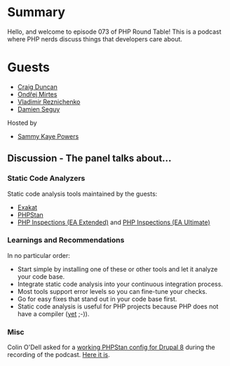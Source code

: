# Summary

Hello, and welcome to episode 073 of PHP Round Table! This is a podcast where PHP nerds discuss things that developers care about.

# Guests
* [Craig Duncan](https://twitter.com/duncan3dc)
* [Ondřej Mirtes](https://twitter.com/OndrejMirtes)
* [Vladimir Reznichenko](https://twitter.com/kalessil)
* [Damien Seguy](https://twitter.com/faguo)

Hosted by
* [Sammy Kaye Powers](https://twitter.com/SammyK)

## Discussion - The panel talks about...

### Static Code Analyzers

Static code analysis tools maintained by the guests:

* [Exakat](https://www.exakat.io/)
* [PHPStan](https://github.com/phpstan/phpstan)
* [PHP Inspections (EA Extended)](https://plugins.jetbrains.com/plugin/7622-php-inspections-ea-extended-) and [PHP Inspections (EA Ultimate)](https://plugins.jetbrains.com/plugin/10215-php-inspections-ea-ultimate-)

### Learnings and Recommendations

In no particular order:

* Start simple by installing one of these or other tools and let it analyze your code base.
* Integrate static code analysis into your continuous integration process.
* Most tools support error levels so you can fine-tune your checks.
* Go for easy fixes that stand out in your code base first.
* Static code analysis is useful for PHP projects because PHP does not have a compiler ([yet](https://externals.io/message/102415#102415) ;-)).

### Misc

Colin O'Dell asked for a [working PHPStan config for Drupal 8](https://twitter.com/colinodell/status/1006613928393273344) during the recording of the podcast. [Here it is](https://gist.github.com/dantleech/84d82659583e55d0ffeb48d36d27a9fc).
